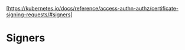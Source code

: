 [https://kubernetes.io/docs/reference/access-authn-authz/certificate-signing-requests/#signers]
# Signers 
